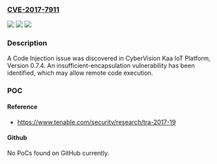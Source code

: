 ### [CVE-2017-7911](https://cve.mitre.org/cgi-bin/cvename.cgi?name=CVE-2017-7911)
![](https://img.shields.io/static/v1?label=Product&message=CyberVision%20Kaa%20IoT%20Platform&color=blue)
![](https://img.shields.io/static/v1?label=Version&message=n%2Fa&color=blue)
![](https://img.shields.io/static/v1?label=Vulnerability&message=CWE-485&color=brighgreen)

### Description

A Code Injection issue was discovered in CyberVision Kaa IoT Platform, Version 0.7.4. An insufficient-encapsulation vulnerability has been identified, which may allow remote code execution.

### POC

#### Reference
- https://www.tenable.com/security/research/tra-2017-19

#### Github
No PoCs found on GitHub currently.

